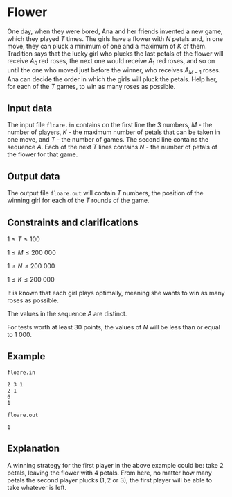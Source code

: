 # Flower

One day, when they were bored, Ana and her friends invented a new game, which they played $T$ times. The girls have a flower with $N$ petals and, in one move, they can pluck a minimum of one and a maximum of $K$ of them. Tradition says that the lucky girl who plucks the last petals of the flower will receive $A_0$ red roses, the next one would receive $A_1$ red roses, and so on until the one who moved just before the winner, who receives $A_{M-1}$ roses. Ana can decide the order in which the girls will pluck the petals. Help her, for each of the $T$ games, to win as many roses as possible.

## Input data

The input file `floare.in` contains on the first line the 3 numbers, $M$ - the number of players, $K$ - the maximum number of petals that can be taken in one move, and $T$ - the number of games. The second line contains the sequence $A$. Each of the next $T$ lines contains $N$ - the number of petals of the flower for that game.

## Output data

The output file `floare.out` will contain $T$ numbers, the position of the winning girl for each of the $T$ rounds of the game.

## Constraints and clarifications

$1 \leq T \leq 100$

$1 \leq M \leq 200\ 000$

$1 \leq N \leq 200\ 000$

$1 \leq K \leq 200\ 000$

It is known that each girl plays optimally, meaning she wants to win as many roses as possible.

The values in the sequence $A$ are distinct.

For tests worth at least 30 points, the values of $N$ will be less than or equal to $1\ 000$.

## Example

`floare.in`

```
2 3 1
2 1
6
1
```

`floare.out`

```
1
```

## Explanation

A winning strategy for the first player in the above example could be: take $2$ petals, leaving the flower with $4$ petals. From here, no matter how many petals the second player plucks $(1, 2$ or $3)$, the first player will be able to take whatever is left.